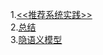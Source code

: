 1.[<<推荐系统实践>>](https://blog.csdn.net/jiangjiang_jian/article/category/7476644)  
2.[总结](https://blog.csdn.net/cqlboat/article/details/81008625)  
3.[隐语义模型](https://blog.csdn.net/u014570574/article/details/51459640)  


